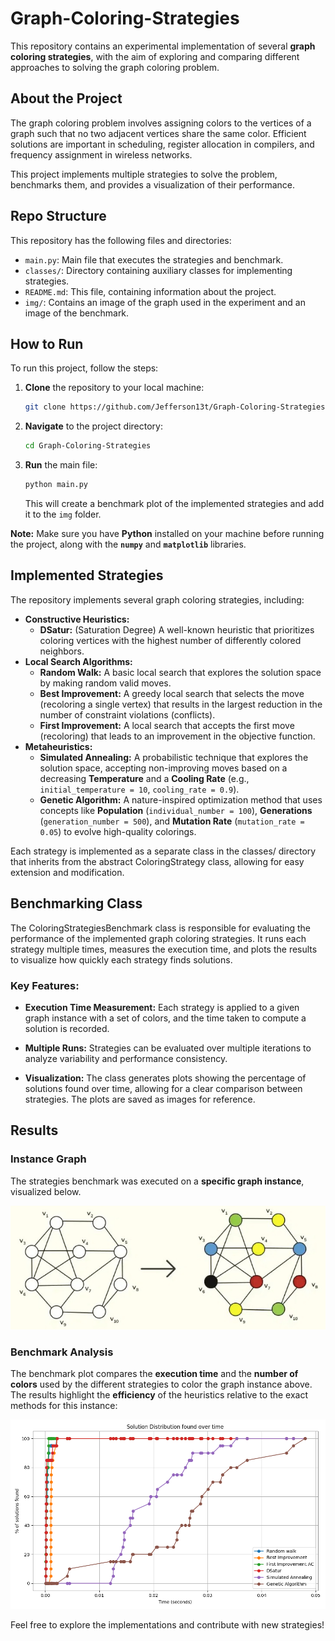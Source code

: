 # Graph-Coloring-Strategies

This repository contains an experimental implementation of several **graph coloring strategies**, with the aim of exploring and comparing different approaches to solving the graph coloring problem.

## About the Project

The graph coloring problem involves assigning colors to the vertices of a graph such that no two adjacent vertices share the same color. Efficient solutions are important in scheduling, register allocation in compilers, and frequency assignment in wireless networks.

This project implements multiple strategies to solve the problem, benchmarks them, and provides a visualization of their performance.

## Repo Structure

This repository has the following files and directories:

* `main.py`: Main file that executes the strategies and benchmark.
* `classes/`: Directory containing auxiliary classes for implementing strategies.
* `README.md`: This file, containing information about the project.
* `img/`: Contains an image of the graph used in the experiment and an image of the benchmark.

## How to Run

To run this project, follow the steps:

1.  **Clone** the repository to your local machine:
    ```bash
    git clone https://github.com/Jefferson13t/Graph-Coloring-Strategies.git
    ```
2.  **Navigate** to the project directory:
    ```bash
    cd Graph-Coloring-Strategies
    ```
3.  **Run** the main file:
    ```bash
    python main.py
    ```
    This will create a benchmark plot of the implemented strategies and add it to the `img` folder.

**Note:** Make sure you have **Python** installed on your machine before running the project, along with the **`numpy`** and **`matplotlib`** libraries.

## Implemented Strategies

The repository implements several graph coloring strategies, including:

* **Constructive Heuristics:**
    * **DSatur:** (Saturation Degree) A well-known heuristic that prioritizes coloring vertices with the highest number of differently colored neighbors.
* **Local Search Algorithms:**
    * **Random Walk:** A basic local search that explores the solution space by making random valid moves.
    * **Best Improvement:** A greedy local search that selects the move (recoloring a single vertex) that results in the largest reduction in the number of constraint violations (conflicts).
    * **First Improvement:** A local search that accepts the first move (recoloring) that leads to an improvement in the objective function.
* **Metaheuristics:**
    * **Simulated Annealing:** A probabilistic technique that explores the solution space, accepting non-improving moves based on a decreasing **Temperature** and a **Cooling Rate** (e.g., `initial_temperature = 10`, `cooling_rate = 0.9`).
    * **Genetic Algorithm:** A nature-inspired optimization method that uses concepts like **Population** (`individual_number = 100`), **Generations** (`generation_number = 500`), and **Mutation Rate** (`mutation_rate = 0.05`) to evolve high-quality colorings.

Each strategy is implemented as a separate class in the classes/ directory that inherits from the abstract ColoringStrategy class, allowing for easy extension and modification.

## Benchmarking Class

The ColoringStrategiesBenchmark class is responsible for evaluating the performance of the implemented graph coloring strategies. It runs each strategy multiple times, measures the execution time, and plots the results to visualize how quickly each strategy finds solutions.

### Key Features:
* **Execution Time Measurement:**
Each strategy is applied to a given graph instance with a set of colors, and the time taken to compute a solution is recorded.

* **Multiple Runs:**
Strategies can be evaluated over multiple iterations to analyze variability and performance consistency.

* **Visualization:**
The class generates plots showing the percentage of solutions found over time, allowing for a clear comparison between strategies. The plots are saved as images for reference.

## Results

### Instance Graph

The strategies benchmark was executed on a **specific graph instance**, visualized below.

![Graph used int the problem instance](img/instance_problem.png)

### Benchmark Analysis

The benchmark plot compares the **execution time** and the **number of colors** used by the different strategies to color the graph instance above. The results highlight the **efficiency** of the heuristics relative to the exact methods for this instance:

![Benchmark of the result](img/benchmark.png)

Feel free to explore the implementations and contribute with new strategies!